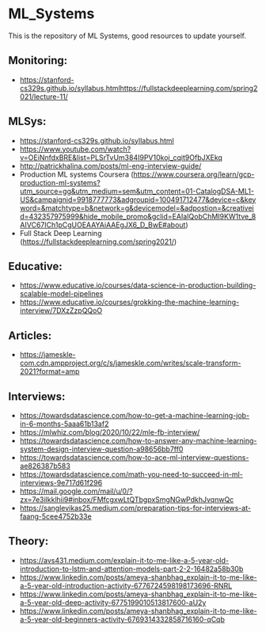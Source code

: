 # ML_Systems
This is the repository of ML Systems, good resources to update yourself.

## Monitoring:
- https://stanford-cs329s.github.io/syllabus.htmlhttps://fullstackdeeplearning.com/spring2021/lecture-11/

## MLSys:

- https://stanford-cs329s.github.io/syllabus.html
- https://www.youtube.com/watch?v=OEiNnfdxBRE&list=PLSrTvUm384I9PV10koj_cqit9OfbJXEkq
- http://patrickhalina.com/posts/ml-eng-interview-guide/
- Production ML systems Coursera (https://www.coursera.org/learn/gcp-production-ml-systems?utm_source=gg&utm_medium=sem&utm_content=01-CatalogDSA-ML1-US&campaignid=9918777773&adgroupid=100491712477&device=c&keyword=&matchtype=b&network=g&devicemodel=&adpostion=&creativeid=432357975999&hide_mobile_promo&gclid=EAIaIQobChMI9KW1tve_8AIVC67ICh1pCgUOEAAYAiAAEgJX6_D_BwE#about)
- Full Stack Deep Learning (https://fullstackdeeplearning.com/spring2021/)

## Educative:

- https://www.educative.io/courses/data-science-in-production-building-scalable-model-pipelines
- https://www.educative.io/courses/grokking-the-machine-learning-interview/7DXzZzpQQoO

## Articles:

- https://jameskle-com.cdn.ampproject.org/c/s/jameskle.com/writes/scale-transform-2021?format=amp

## Interviews:

- https://towardsdatascience.com/how-to-get-a-machine-learning-job-in-6-months-5aaa61b13af2
- https://mlwhiz.com/blog/2020/10/22/mle-fb-interview/
- https://towardsdatascience.com/how-to-answer-any-machine-learning-system-design-interview-question-a98656bb7ff0
- https://towardsdatascience.com/how-to-ace-ml-interview-questions-ae826387b583
- https://towardsdatascience.com/math-you-need-to-succeed-in-ml-interviews-9e717d61f296
- https://mail.google.com/mail/u/0/?zx=7e3ilkklhii9#inbox/FMfcgxwLtQTbgpxSmgNGwPdkhJvqnwQc
- https://sanglevikas25.medium.com/preparation-tips-for-interviews-at-faang-5cee4752b33e

## Theory:

- https://avs431.medium.com/explain-it-to-me-like-a-5-year-old-introduction-to-lstm-and-attention-models-part-2-2-16482a58b30b
- https://www.linkedin.com/posts/ameya-shanbhag_explain-it-to-me-like-a-5-year-old-introduction-activity-6776724598198173696-RNRL
- https://www.linkedin.com/posts/ameya-shanbhag_explain-it-to-me-like-a-5-year-old-deep-activity-6775199010513817600-aU2y
- https://www.linkedin.com/posts/ameya-shanbhag_explain-it-to-me-like-a-5-year-old-beginners-activity-6769314332858716160-qCqb

